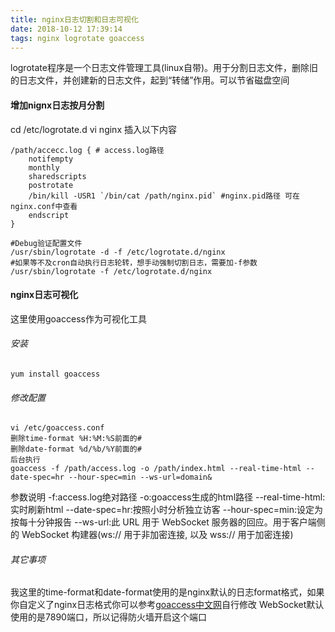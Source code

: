 ```yaml
---
title: nginx日志切割和日志可视化
date: 2018-10-12 17:39:14
tags: nginx logrotate goaccess
---
```


logrotate程序是一个日志文件管理工具(linux自带)。用于分割日志文件，删除旧的日志文件，并创建新的日志文件，起到“转储”作用。可以节省磁盘空间
<!--more-->
#### 增加nignx日志按月分割
cd /etc/logrotate.d
vi nginx
插入以下内容
```
/path/accecc.log { # access.log路径
    notifempty
    monthly
    sharedscripts
    postrotate
    /bin/kill -USR1 `/bin/cat /path/nginx.pid` #nginx.pid路径 可在nginx.conf中查看
    endscript
}
```

```
#Debug验证配置文件
/usr/sbin/logrotate -d -f /etc/logrotate.d/nginx
#如果等不及cron自动执行日志轮转，想手动强制切割日志，需要加-f参数
/usr/sbin/logrotate -f /etc/logrotate.d/nginx
```

#### nginx日志可视化
这里使用goaccess作为可视化工具
###### 安装
```
yum install goaccess
```
###### 修改配置

```
vi /etc/goaccess.conf
删除time-format %H:%M:%S前面的#
删除date-format %d/%b/%Y前面的#
后台执行
goaccess -f /path/access.log -o /path/index.html --real-time-html --date-spec=hr --hour-spec=min --ws-url=domain&
```
参数说明
-f:access.log绝对路径
-o:goaccess生成的html路径
--real-time-html:实时刷新html
--date-spec=hr:按照小时分析独立访客
--hour-spec=min:设定为按每十分钟报告
--ws-url:此 URL 用于 WebSocket 服务器的回应。用于客户端侧的 WebSocket 构建器(ws:// 用于非加密连接, 以及 wss:// 用于加密连接)

###### 其它事项
我这里的time-format和date-format使用的是nginx默认的日志format格式，如果你自定义了nginx日志格式你可以参考[goaccess中文网](https://www.goaccess.cc)自行修改
WebSocket默认使用的是7890端口，所以记得防火墙开启这个端口
